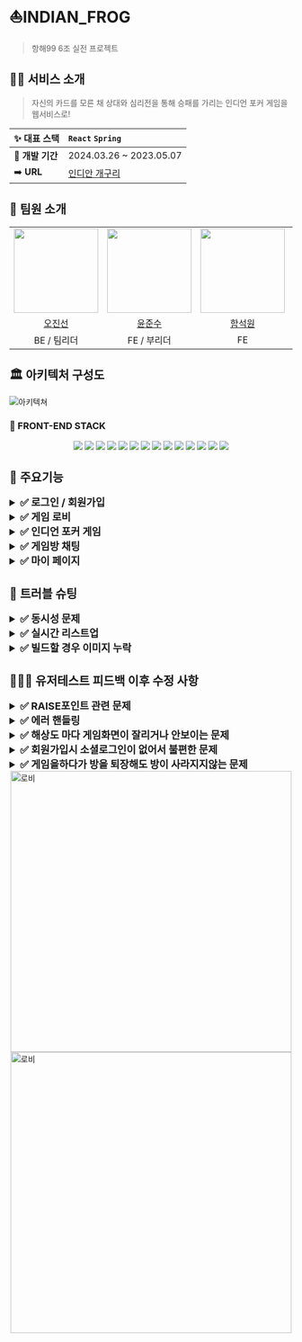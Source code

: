 # ⛵INDIAN_FROG

> ️항해99 6조 실전 프로젝트

## ✍🏻 서비스 소개

> 자신의 카드를 모른 채 상대와 심리전을 통해 승패를 가리는 인디언 포커 게임을 웹서비스로!

| ✨ **대표 스택** | `React` `Spring`                         |
| ---------------- | :--------------------------------------- |
| 🚩 **개발 기간** | 2024.03.26 ~ 2023.05.07                  |
| ➡️ **URL**       | [인디안 개구리](https://indianfrog.com/) |

## 🐬 팀원 소개

<table>
  <tbody>
    <tr>
      <td align="center"><a href="https://github.com/Rosa-Eau"><img src="https://avatars.githubusercontent.com/u/78130010?v=4" width="150px;" /></a></td>
      <td align="center"><a href="https://github.com/hoheesu"><img src="https://avatars.githubusercontent.com/u/99115509?v=4" width="150px;" /></a></td>
      <td align="center"><a href="https://github.com/holynow"><img src="https://avatars.githubusercontent.com/u/36294761?v=4" width="150px;" /></a></td>
      <td align="center"><a href="https://github.com/lsc713"><img src="https://avatars.githubusercontent.com/u/139448668?v=4" width="150px;" /></a></td>
      <td align="center"><a href="https://github.com/eleunadeu"><img src="https://avatars.githubusercontent.com/u/121149088?v=4" width="150px;" /></a></td>
      <td align="center"><a href="https://github.com/kjs4231"><img src="https://avatars.githubusercontent.com/u/103157574?v=4" width="150px;" /></a></td>
      <td align="center"><img src="https://ca.slack-edge.com/T01L2TNGW3T-U06RQUMLS2C-7723fe8db2c4-512" width="150px;" /></td>
    </tr>
    <tr>
      <td align="center"><a href="https://github.com/Rosa-Eau">오진선</a></td>
      <td align="center"><a href="https://github.com/hoheesu">윤준수</a></td>
      <td align="center"><a href="https://github.com/holynow">함석원</a></td>
      <td align="center"><a href="https://github.com/lsc713">이주호</a></td>
      <td align="center"><a href="https://github.com/eleunadeu">박용운</a></td>
      <td align="center"><a href="https://github.com/kjs4231">강주성</a></td>
      <td align="center">김지우</td>
    </tr>
    <tr>
      <td align="center">BE / 팀리더</td>
      <td align="center">FE / 부리더</td>
      <td align="center">FE</td>
      <td align="center">BE</td>
      <td align="center">BE</td>
      <td align="center">BE</td>
      <td align="center">UI/UX</td>
    </tr>
  </tbody>
</table>

## 🏛️ 아키텍처 구성도 <br>
![아키텍쳐](https://github.com/user-attachments/assets/189d4b9a-a0de-43b6-a99e-8e64b0059ca9)




### 🐥 FRONT-END STACK

<div align="center" > 
<img src="https://img.shields.io/badge/HTML5-E34F26?style=for-the-badge&logo=HTML5&logoColor=white">
<img src="https://img.shields.io/badge/JavaScript-F7DF1E?style=for-the-badge&logo=JavaScript&logoColor=black">
<img src="https://img.shields.io/badge/TypeScript-3178C6?style=for-the-badge&logo=TypeScript&logoColor=white">
<img src="https://img.shields.io/badge/React-61DAFB?style=for-the-badge&logo=React&logoColor=black">
<img src="https://img.shields.io/badge/React Router v6-CA4245?style=for-the-badge&logo=React Router&logoColor=white"> 
<img src="https://img.shields.io/badge/zustand-FFFFFF?style=for-the-badge&logo=zustand&logoColor=black"/>
<img src="https://img.shields.io/badge/React Query-FF4154?style=for-the-badge&logo=React Query&logoColor=white">
<img src="https://img.shields.io/badge/Axios-5A29E4?style=for-the-badge&logo=Axios&logoColor=white">
<img src="https://img.shields.io/badge/Sock-000000?style=for-the-badge&logo=&logoColor=white"/>
<img src="https://img.shields.io/badge/Stomp-000000?style=for-the-badge&logo=&logoColor=white"/>
<img src="https://img.shields.io/badge/Styled components-DB7093?style=for-the-badge&logo=styledcomponents&logoColor=white"/>
<img src="https://img.shields.io/badge/GitHub-181717?style=for-the-badge&logo=GitHub&logoColor=white">
<img src="https://img.shields.io/badge/Vercel-000000?style=for-the-badge&logo=vercel&logoColor=white">
<img src="https://img.shields.io/badge/Amazon S3-569A31?style=for-the-badge&logo=Amazon S3&logoColor=white">
</div>

## 🔎 주요기능

<details>
 <summary style="font-weight: bold; font-size: 18px;">✅ 로그인 / 회원가입</summary>
 <img style="width: 500px; display: block; margin: 0 auto;" alt="로그인" src="https://github.com/user-attachments/assets/8809377a-3bfc-4823-ac9a-1288700f419d">

- 실시간 통신(websoket)을 이용하여 아래 게임로직을 구현
- 입장한 2명의 플레이어가 모두 READY를 한 경우 게임이 시작된다.
- 포인트가 적은 플레이어의 10%에 해당하는 포인트를 초기 베팅금액으로 게임을 시작한다.
- 방장이 먼저 플레이를 시작하며 방장의 턴이 끝나면 다른 플레이어의 턴이 시작된다.
- 플레이어들은 Die, Check, Raise를 선택하여 베팅하고 Raise의 경우 금액을 입력할 수 있다.
- 모든 베팅이 끝나면 플레이어들은 자기의 패를 확인할 수 있다.
- 라운드가 끝나면 해당 라운드의 승패와 획득 포인트를 확인할 수 있다.
- 플레이어들은 3라운드까지 게임을 진행한다.
- 모든 라운드가 종료되면 승패가 정해지고 플레이어들의 총 획득 포인트를 확인할 수 있다.
- 게임이 끝나면 플레이어들은 재게임을 할지 게임방에서 나갈지 선택할 수 있다.
</details>

<details>
 <summary style="font-weight: bold; font-size: 18px;">✅ 게임 로비</summary>

<img style="width: 500px; display: block; margin: 0 auto;" alt="로비" src="https://github.com/user-attachments/assets/0df38007-b87c-49c6-889d-062f9bfd5097">

- 게임방에 참여한 플레이어는 게임을 진행하며 채팅을 할 수 있다.
- 채팅에는 게임 중 어떤 요청을 보냈는지 (체크, 레이즈, 다이)에 대한 정보도 표시된다.
- 3분에 한 번씩 자동으로 게임이용을 위한 안내가 올라온다.
- 욕설을 입력할 경우 “(개굴)”로 필터링 된다.
</details>

<details>
 <summary style="font-weight: bold; font-size: 18px;">✅ 인디언 포커 게임</summary>
<img style="width: 500px; display: block; margin: 0 auto;" alt="게임" src="https://github.com/user-attachments/assets/a30249b0-efc2-4765-a8c6-fab5ef235325">


- 실시간 통신(websoket)을 이용하여 아래 게임로직을 구현
- 입장한 2명의 플레이어가 모두 READY를 한 경우 게임이 시작된다.
- 포인트가 적은 플레이어의 10%에 해당하는 포인트를 초기 베팅금액으로 게임을 시작한다.
- 방장이 먼저 플레이를 시작하며 방장의 턴이 끝나면 다른 플레이어의 턴이 시작된다.
- 플레이어들은 Die, Check, Raise를 선택하여 베팅하고 Raise의 경우 금액을 입력할 수 있다.
- 모든 베팅이 끝나면 플레이어들은 자기의 패를 확인할 수 있다.
- 라운드가 끝나면 해당 라운드의 승패와 획득 포인트를 확인할 수 있다.
- 플레이어들은 3라운드까지 게임을 진행한다.
- 모든 라운드가 종료되면 승패가 정해지고 플레이어들의 총 획득 포인트를 확인할 수 있다.
- 게임이 끝나면 플레이어들은 재게임을 할지 게임방에서 나갈지 선택할 수 있다.
</details>

<details>
 <summary style="font-weight: bold; font-size: 18px;">✅ 게임방 채팅</summary>
<img style="width: 500px; display: block; margin: 0 auto;" alt="게임" src="https://github.com/user-attachments/assets/6dd85b48-c932-4196-997d-6b27a069ad04">

- 게임방에 참여한 플레이어는 게임을 진행하며 채팅을 할 수 있다.
- 채팅에는 게임 중 어떤 요청을 보냈는지 (체크, 레이즈, 다이)에 대한 정보도 표시된다.
- 3분에 한 번씩 자동으로 게임이용을 위한 안내가 올라온다.
- 욕설을 입력할 경우 “(개굴)”로 필터링 된다.
</details>

<details>
 <summary style="font-weight: bold; font-size: 18px;">✅ 마이 페이지</summary>
 <img style="width: 500px; display: block; margin: 0 auto;" src="https://github.com/user-attachments/assets/386e405d-6c10-483c-bc8a-8fc4e06b63dc">

- 프로필 및 개인 랭킹을 확인할 수 있다.
- 프로필 편집으로 프로필 이미지를 변경할 수 있다.
- 비밀번호를 변경할 수 있다.
- 30 포인트 이하 시 랜덤 뽑기를 통해 포인트를 충전할 수 있다.
</details>

## 🔑 트러블 슈팅

<details>
 <summary style="font-weight: bold; font-size: 18px;">✅ 동시성 문제</summary>

- 문제 1: DB상 기존 방에 유저가 남아있는 문제
- 문제 2: 게임방에서 뒤로가기로 나와도 계속 웹소켓이 연결되어있어 다른방에 들어가도 기존 방과 연결이 끊기지 않음. - 원인: useEffect의 의존성 배열을 비워 첫번째 마운트, 언마운트 상황에 대처하는 코드를 작성했으나 첫번째 마운트 될때에는 웹소켓에 connect가 되지 않아 leave 요청을 보낼 수 없어 에러가 발생
  또한 returnValue는 공식문서에서 사용하지 않는것을 권장하고 있는 속성

  ````js
  useEffect(() => {
  const handleBeforeUnload = (event: BeforeUnloadEvent) => {
  if (confirmNavigation) {
  const message =
  "이 페이지를 떠나시겠습니까? 변경 사항이 저장되지 않을 수 있습니다.";
  event.returnValue = message;
  return message;
  }
  };

          window.addEventListener("beforeunload", handleBeforeUnload);

          return () => {
            window.removeEventListener("beforeunload", handleBeforeUnload);
            handleLeaveButtonClick();
          };
        }, []);
      ```
      - 해결방법: 라이브러리를 사용하여 returnValue를 사용하지 않을 수 있었고, 의존성 배열에 connect를 넣어 뒤로가기 이벤트가 발생하면 서버에 나가는 요청을 보낸후 연결되어있던 웹소켓까지 연결을 끊음
      ```js
        useEffect(() => {
          const listenBackEvent = () => {
            stompClient.send(
              `/app/${gameId}/leave`,
              { Authorization: authToken },
              JSON.stringify({ sender: userInfoDecode.nickname })
            );
            stompClient.disconnect();
          };

          const unlistenHistoryEvent = history.listen(({ action }) => {
            if (action === "POP") {
              listenBackEvent();
              navigate("/main");
            }
          });

          return unlistenHistoryEvent;
        }, [connect]);
      ```
  ````

</details>

<details>
 <summary style="font-weight: bold; font-size: 18px;">✅ 실시간 리스트업</summary>
  
  - 문제 : 로비에서 게임룸을 생성할 경우와 룸에서 퇴장할경우 로비의 리스트 목록이 생성되고 삭제 되는 것이 실시간으로 리스트업 되어야 하는데 새로고침을 눌러야만 최신화가 되는 문제
  - 해결 1) : 리액트 쿼리의 [queryClient.in](http://queryclient.in/)validateQueries 로 쿼리키를 무효화해서 쿼리의 최신데이터를 서버로 부터 다시 가져오게 하여 진행.
  - **BUT**  방에서 나왔을때 본인화면에서는 최신화가 되었지만 다른 브라우저에 동시접속해 있는 화면에서는 그대로 남아있는 문제발생.
  - 해결 2) : 게임룸 리스트를 불러오고 있는 useInfiniteQuery 에 1초마다 Api 호출을 해주는  refetchInterval : 1000 을 추가하여 실시간 리스트업 문제를 해결.

</details>

<details>
 <summary style="font-weight: bold; font-size: 18px;">✅ 빌드할 경우 이미지 누락</summary>

- 문제 : import 해서 가져온 이미지를 styled-component의 background-image의 사용할경우 로컬서버에서는 정상적으로 보이는 이미지들이 배포서버에서는 누락되는 문제.
- 개선방안 : 현재 폴더구조를 src > assets > images 에 모든 이미지를 담고있는데 빌드시 이미지 경우는 public 폴더에 위치해야 이미지가 누락되지 않는다고 한다.

</details>

## 👨🏻‍🔧 유저테스트 피드백 이후 수정 사항

<details>
 <summary style="font-weight: bold; font-size: 18px;">✅ RAISE포인트 관련 문제</summary>

- 문제 : 유저가 상대방의 올인을 유도하여 RAISE를 할 경우 상대 유저는 포인트가 빠져나가지 않은 상황이라 다시 RAISE를 하는 경우 배팅 할 수 있는 최대 금액이 현재 포인트에 맞춰서 계산이 되기때문에 포인트가 두배로 배팅되는 경우가 발생됨.
- 해결 : 유저가 갖고있는 포인트와 직전 RAISE금액을 비교하여 maxBetPoint를 수정하여 Input에 props로 내림.

  ```js
  const raiseMaxBet = (useRef < number) | (null > null);
  const maxBetPoint = useMemo(() => {
    const usersPoint = Math.min(userPoint, otherPoint);
    return raiseMaxBet.current !== null
      ? Math.min(usersPoint, raiseMaxBet.current)
      : userPoint;
  }, [userPoint, otherPoint, raiseMaxBet]);

  // 전체 메세지 받은 리시브함수 내부
  if (message.previousPlayer !== userInfoDecode.nickname) {
    raiseMaxBet.current = message.otherPoint - message.nowBet;
  }
  ```

</details>

<details>
 <summary style="font-weight: bold; font-size: 18px;">✅ 에러 핸들링</summary>

- 문제: 에러핸들링이 미흡한 부분들이 존재하여 유저에게 좋지 못한 UX를 제공
  </br>ex) 존재하지 않는방 접속, 없는 방 번호 입력, 상대가 나갔다 들어올때 유저 정보 등

- 해결: react-Query → onError상황에서 에러 핸들링을 해주고, 여러 경우의 수를 생각하여 게임방page 렌더시에 유저를 판별하는 부분을 더 추가하였음.

  ```js
  useEffect(() => {
    if (userInfoDecode.nickname !== leaveNickname) {
      if (userInfoDecode.nickname === roomUserInfo?.hostNickname) {
        setUserType('host');
        setUserPoint(roomUserInfo?.hostPoints);
        setOtherNickname('');
        setOtherPoint(0);
      }
    }
    if (userInfoDecode.nickname === joinNickname) {
      if (userInfoDecode.nickname === roomUserInfo?.hostNickname) {
        setUserType('host');
        setUserPoint(roomUserInfo?.hostPoints);
        setUserImg(roomUserInfo?.hostImageUrl);
        if (roomUserInfo?.participantCount === 2) {
          setOtherNickname(roomUserInfo?.participantNickname);
          setOtherPoint(roomUserInfo?.participantPoints);
          setOtherImg(roomUserInfo?.participantImageUrl);
        }
      }
      if (userInfoDecode.nickname === roomUserInfo?.participantNickname) {
        setUserType('guest');
        setUserPoint(roomUserInfo?.participantPoints);
        setUserImg(roomUserInfo?.participantImageUrl);
        setOtherNickname(roomUserInfo?.hostNickname);
        setOtherPoint(roomUserInfo?.hostPoints);
        setOtherImg(roomUserInfo?.hostImageUrl);
      }
    } else {
      if (roomUserInfo?.participantCount === 2) {
        if (userInfoDecode.nickname === roomUserInfo?.hostNickname) {
          setUserType('host');
          setUserPoint(roomUserInfo?.hostPoints);
          setUserImg(roomUserInfo?.hostImageUrl);
          setOtherNickname(roomUserInfo?.participantNickname);
          setOtherPoint(roomUserInfo?.participantPoints);
          setOtherImg(roomUserInfo?.participantImageUrl);
          if (userInfoDecode.nickname === roomUserInfo?.participantNickname) {
            setUserType('guest');
            setUserPoint(roomUserInfo?.participantPoints);
            setUserImg(roomUserInfo?.participantImageUrl);
            setOtherNickname(roomUserInfo?.hostNickname);
            setOtherPoint(roomUserInfo?.hostPoints);
            setOtherImg(roomUserInfo?.hostImageUrl);
          }
        }
      }
    }
  }, [roomUserInfo]);
  ```

</details>

<details>
 <summary style="font-weight: bold; font-size: 18px;">✅ 해상도 마다 게임화면이 잘리거나 안보이는 문제</summary>
- 미디어쿼리를 이용해 해상도에 맞춰 반응형으로 변화되도록 개선
</details>
<details>
 <summary style="font-weight: bold; font-size: 18px;">✅ 회원가입시 소셜로그인이 없어서 불편한 문제</summary>
- 구글, 카카오를  통한 소셜 로그인 추가 구현 (oauth2)
</details>
<details>
 <summary style="font-weight: bold; font-size: 18px;">✅ 게임을하다가 방을 퇴장해도 방이 사라지지않는 문제</summary>
- 인증번호가 확인이 안되면 회원가입버튼을 비활성화시켜 회원가입을 할수 없도록 수정
</details>

<img style="width: 500px; display: block; margin: 0 auto;" alt="로비" src="https://github.com/user-attachments/assets/3474fb09-7470-4f64-8482-2de36669e168">
<img style="width: 500px; display: block; margin: 0 auto;" alt="로비" src="https://github.com/user-attachments/assets/4ed1cc6f-6c8d-450e-9f8b-c5e61029c0ad">
